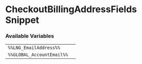 # CheckoutBillingAddressFields Snippet

### Available Variables
|||
|---|---|
| `%%LNG_EmailAddress%%` |
| `%%GLOBAL_AccountEmail%%` |
